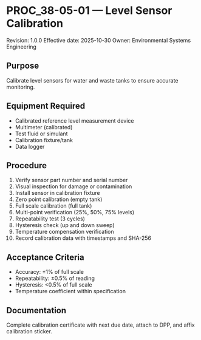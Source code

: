 # PROC_38-05-01 — Level Sensor Calibration
Revision: 1.0.0
Effective date: 2025-10-30
Owner: Environmental Systems Engineering

## Purpose
Calibrate level sensors for water and waste tanks to ensure accurate monitoring.

## Equipment Required
- Calibrated reference level measurement device
- Multimeter (calibrated)
- Test fluid or simulant
- Calibration fixture/tank
- Data logger

## Procedure
1. Verify sensor part number and serial number
2. Visual inspection for damage or contamination
3. Install sensor in calibration fixture
4. Zero point calibration (empty tank)
5. Full scale calibration (full tank)
6. Multi-point verification (25%, 50%, 75% levels)
7. Repeatability test (3 cycles)
8. Hysteresis check (up and down sweep)
9. Temperature compensation verification
10. Record calibration data with timestamps and SHA-256

## Acceptance Criteria
- Accuracy: ±1% of full scale
- Repeatability: ±0.5% of reading
- Hysteresis: <0.5% of full scale
- Temperature coefficient within specification

## Documentation
Complete calibration certificate with next due date, attach to DPP, and affix calibration sticker.
